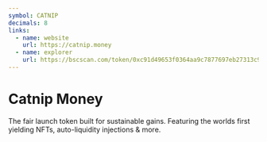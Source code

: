 ```yaml
---
symbol: CATNIP
decimals: 8
links:
  - name: website
    url: https://catnip.money
  - name: explorer
    url: https://bscscan.com/token/0xc91d49653f0364aa9c7877697eb27313c973ad9d
---
```


# Catnip Money

The fair launch token built for sustainable gains. Featuring the worlds first yielding NFTs, auto-liquidity injections & more.
